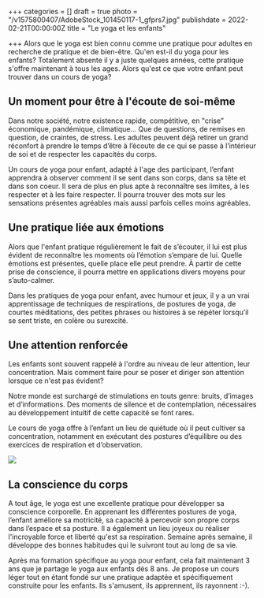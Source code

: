 +++
categories = []
draft = true
photo = "/v1575800407/AdobeStock_101450117-1_gfprs7.jpg"
publishdate = 2022-02-21T00:00:00Z
title = "Le yoga et les enfants"

+++
Alors que le yoga est bien connu comme une pratique pour adultes en recherche de pratique et de bien-être. Qu'en est-il du yoga pour les enfants? Totalement absente il y  a juste quelques années, cette pratique s'offre maintenant à tous les ages. Alors qu'est ce que votre enfant peut trouver dans un cours de yoga?

## Un moment pour être à l'écoute de soi-même

Dans notre société, notre existence rapide, compétitive, en "crise" économique, pandémique, climatique... Que de questions, de remises en question, de craintes, de stress. Les adultes peuvent déjà retirer un grand réconfort à prendre le temps d’être à l’écoute de ce qui se passe à l’intérieur de soi et de respecter les capacités du corps. 

Un cours de yoga pour enfant, adapté à l'age des participant, l’enfant apprendra à observer comment il se sent dans son corps, dans sa tête et dans son coeur. Il sera de plus en plus apte à reconnaître ses limites, à les respecter et à les faire respecter. Il pourra trouver des mots sur les sensations présentes agréables mais aussi parfois celles moins agréables.

## Une pratique liée aux émotions 

Alors que l'enfant pratique régulièrement le fait de s’écouter, il lui est plus évident de reconnaître les moments où l’émotion s’empare de lui. Quelle émotions est présentes, quelle place elle peut prendre. À partir de cette prise de conscience, il pourra mettre en applications divers moyens pour s’auto-calmer. 

Dans les pratiques de yoga pour enfant, avec humour et jeux, il y a un vrai apprentissage de techniques de respirations, de postures de yoga, de courtes méditations, des petites phrases ou histoires à se répéter lorsqu’il se sent triste, en colère ou surexcité.

## Une attention renforcée

Les enfants sont souvent rappelé à l'ordre au niveau de leur attention, leur concentration. Mais comment faire pour se poser et diriger son attention lorsque ce n'est pas évident? 

Notre monde est surchargé de stimulations en touts genre: bruits, d’images et d’informations. Des moments de silence et de contemplation, nécessaires au développement intuitif de cette capacité se font rares. 

Le cours de yoga offre à l’enfant un lieu de quiétude où il peut cultiver sa concentration, notamment en exécutant des postures d’équilibre ou des exercices de respiration et d’observation.

![](https://res.cloudinary.com/dqu7lbbhg/image/upload/c_scale,dpr_auto,q_70,w_680,f_auto/v1629496262/AdobeStock_134920437-min_xyqdkc.jpg)

## La conscience du corps

A tout âge, le yoga est une excellente pratique pour développer sa conscience corporelle. En apprenant les différentes postures de yoga, l’enfant améliore sa motricité, sa capacité à percevoir son propre corps dans l’espace et sa posture. Il a également un lieu joyeux ou réaliser l'incroyable force et liberté qu'est sa respiration. Semaine après semaine, il développe des bonnes habitudes qui le suivront tout au long de sa vie.  

Après ma formation spécifique au yoga pour enfant, cela fait maintenant 3 ans que je partage le yoga aux enfants dès 8 ans. Je propose un cours léger tout en étant fondé sur une pratique adaptée et spécifiquement construite pour les enfants. Ils s'amusent, ils apprennent, ils rayonnent :-).